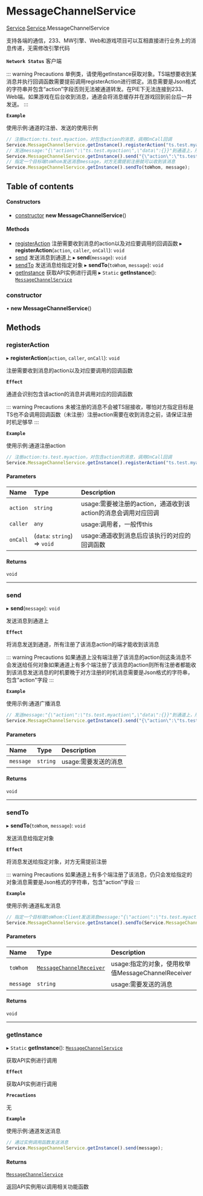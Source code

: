 # MessageChannelService <Badge type="tip" text="^Class" />

[Service](../modules/Service.md).[Service](../modules/Service.Service.md).MessageChannelService

支持各端的通信，233、MW引擎、Web和游戏项目可以互相直接进行业务上的消息传递，无需修改引擎代码

**`Network Status`** 客户端

::: warning Precautions
单例类，请使用getInstance获取对象。TS端想要收到某消息并执行回调函数需要提前调用registerAction进行绑定。消息需要是Json格式的字符串并包含“action”字段否则无法被通道转发。在PIE下无法连接到233、Web端。如果游戏在后台收到消息，通道会将消息缓存并在游戏回到前台后一并发送。
:::

**`Example`**

使用示例:通道的注册、发送的使用示例
```ts
// 注册action:ts.test.myaction，对包含action的消息，调用OnCall回调
Service.MessageChannelService.getInstance().registerAction("ts.test.myaction", this, OnCall);
// 发送message:"{\"action\":\"ts.test.myaction\",\"data\":{}}"到通道上，所有注册了该消息中action的端才可以收到该消息
Service.MessageChannelService.getInstance().send("{\"action\":\"ts.test.myaction\",\"data\":{}}");
// 指定一个目标端toWhom发送消息message，对方无需提前注册就可以收到该消息
Service.MessageChannelService.getInstance().sendTo(toWhom, message);
```

## Table of contents

#### Constructors

- [constructor](Service.Service.MessageChannelService.md#constructor) **new MessageChannelService**()


#### Methods

- [registerAction](Service.Service.MessageChannelService.md#registeraction) 注册需要收到消息的action以及对应要调用的回调函数
▸ **registerAction**(`action`, `caller`, `onCall`): `void`
- [send](Service.Service.MessageChannelService.md#send) 发送消息到通道上
▸ **send**(`message`): `void`
- [sendTo](Service.Service.MessageChannelService.md#sendto) 发送消息给指定对象
▸ **sendTo**(`toWhom`, `message`): `void`
- [getInstance](Service.Service.MessageChannelService.md#getinstance) 获取API实例进行调用 
▸ `Static` **getInstance**(): [`MessageChannelService`](Service.Service.MessageChannelService.md)

### constructor

• **new MessageChannelService**()

## Methods

### registerAction

▸ **registerAction**(`action`, `caller`, `onCall`): `void`

注册需要收到消息的action以及对应要调用的回调函数

**`Effect`**

通道会识别包含该action的消息并调用对应的回调函数

::: warning Precautions
未被注册的消息不会被TS层接收，哪怕对方指定目标是TS也不会调用回调函数（未注册）注册action需要在收到消息之前，请保证注册时机足够早
:::

**`Example`**

使用示例:通道注册action
```ts
// 注册action:ts.test.myaction，对包含action的消息，调用OnCall回调
Service.MessageChannelService.getInstance().registerAction("ts.test.myaction", this, OnCall);
```

#### Parameters

| Name | Type | Description |
| :------ | :------ | :------ |
| `action` | `string` | usage:需要被注册的action，通道收到该action的消息会调用对应回调 |
| `caller` | `any` | usage:调用者，一般传this |
| `onCall` | (`data`: `string`) => `void` | usage:通道收到消息后应该执行的对应的回调函数 |

#### Returns

`void`

___

### send

▸ **send**(`message`): `void`

发送消息到通道上

**`Effect`**

将消息发送到通道，所有注册了该消息action的端才能收到该消息

::: warning Precautions
如果通道上没有端注册了该消息的action则这条消息不会发送给任何对象如果通道上有多个端注册了该消息的action则所有注册者都能收到该消息发送消息的时机要晚于对方注册的时机消息需要是Json格式的字符串，包含"action"字段
:::

**`Example`**

使用示例:通道广播消息
```ts
// 发送message:"{\"action\":\"ts.test.myaction\",\"data\":{}}"到通道上，所有注册了该消息中action的端才可以收到该消息
Service.MessageChannelService.getInstance().send("{\"action\":\"ts.test.myaction\",\"data\":{}}");
```

#### Parameters

| Name | Type | Description |
| :------ | :------ | :------ |
| `message` | `string` | usage:需要发送的消息 |

#### Returns

`void`

___

### sendTo

▸ **sendTo**(`toWhom`, `message`): `void`

发送消息给指定对象

**`Effect`**

将消息发送给指定对象，对方无需提前注册

::: warning Precautions
如果通道上有多个端注册了该消息，仍只会发给指定的对象消息需要是Json格式的字符串，包含"action"字段
:::

**`Example`**

使用示例:通道私发消息
```ts
// 指定一个目标端toWhom:Client发送消息message:"{\"action\":\"ts.test.myaction\",\"data\":{}}"，对方无需提前注册就可以收到该消息
Service.MessageChannelService.getInstance().sendTo(Service.MessageChannelReceiver.Client, "{\"action\":\"ts.test.myaction\",\"data\":{}}");
```

#### Parameters

| Name | Type | Description |
| :------ | :------ | :------ |
| `toWhom` | [`MessageChannelReceiver`](../enums/Service.Service.MessageChannelReceiver.md) | usage:指定的对象，使用枚举值MessageChannelReceiver |
| `message` | `string` | usage:需要发送的消息 |

#### Returns

`void`

___

### getInstance

▸ `Static` **getInstance**(): [`MessageChannelService`](Service.Service.MessageChannelService.md)

获取API实例进行调用

**`Effect`**

获取API实例进行调用

**`Precautions`**

无

**`Example`**

使用示例:通道发送消息
```ts
// 通过实例调用函数发送消息
Service.MessageChannelService.getInstance().send(message);
```

#### Returns

[`MessageChannelService`](Service.Service.MessageChannelService.md)

返回API实例用以调用相关功能函数
